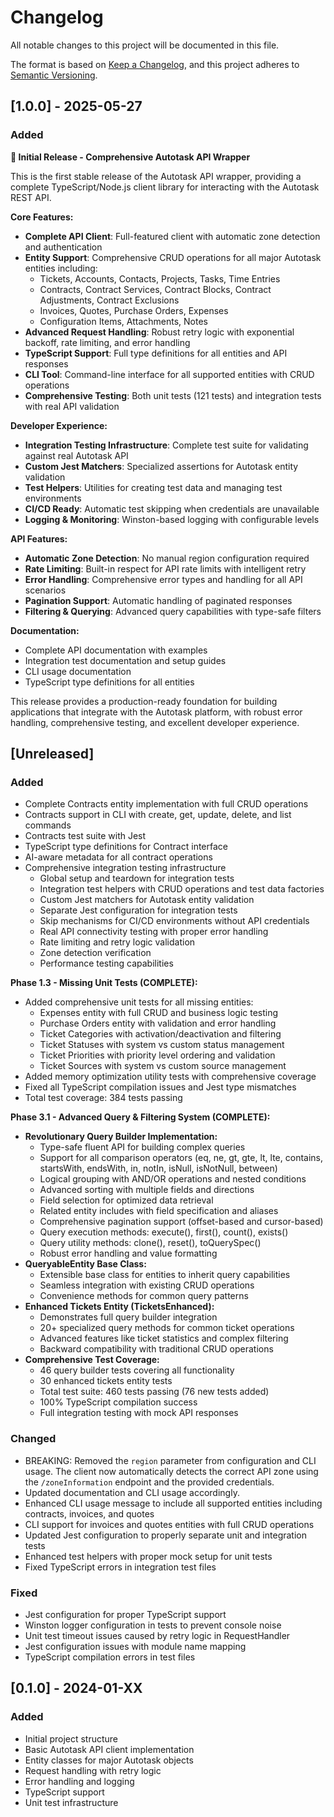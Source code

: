 # Changelog

All notable changes to this project will be documented in this file.

The format is based on [Keep a Changelog](https://keepachangelog.com/en/1.0.0/), and this project adheres to [Semantic Versioning](https://semver.org/spec/v2.0.0.html).

## [1.0.0] - 2025-05-27

### Added

**🎉 Initial Release - Comprehensive Autotask API Wrapper**

This is the first stable release of the Autotask API wrapper, providing a complete TypeScript/Node.js client library for interacting with the Autotask REST API.

**Core Features:**

- **Complete API Client**: Full-featured client with automatic zone detection and authentication
- **Entity Support**: Comprehensive CRUD operations for all major Autotask entities including:
  - Tickets, Accounts, Contacts, Projects, Tasks, Time Entries
  - Contracts, Contract Services, Contract Blocks, Contract Adjustments, Contract Exclusions
  - Invoices, Quotes, Purchase Orders, Expenses
  - Configuration Items, Attachments, Notes
- **Advanced Request Handling**: Robust retry logic with exponential backoff, rate limiting, and error handling
- **TypeScript Support**: Full type definitions for all entities and API responses
- **CLI Tool**: Command-line interface for all supported entities with CRUD operations
- **Comprehensive Testing**: Both unit tests (121 tests) and integration tests with real API validation

**Developer Experience:**

- **Integration Testing Infrastructure**: Complete test suite for validating against real Autotask API
- **Custom Jest Matchers**: Specialized assertions for Autotask entity validation
- **Test Helpers**: Utilities for creating test data and managing test environments
- **CI/CD Ready**: Automatic test skipping when credentials are unavailable
- **Logging & Monitoring**: Winston-based logging with configurable levels

**API Features:**

- **Automatic Zone Detection**: No manual region configuration required
- **Rate Limiting**: Built-in respect for API rate limits with intelligent retry
- **Error Handling**: Comprehensive error types and handling for all API scenarios
- **Pagination Support**: Automatic handling of paginated responses
- **Filtering & Querying**: Advanced query capabilities with type-safe filters

**Documentation:**

- Complete API documentation with examples
- Integration test documentation and setup guides
- CLI usage documentation
- TypeScript type definitions for all entities

This release provides a production-ready foundation for building applications that integrate with the Autotask platform, with robust error handling, comprehensive testing, and excellent developer experience.

## [Unreleased]

### Added

- Complete Contracts entity implementation with full CRUD operations
- Contracts support in CLI with create, get, update, delete, and list commands
- Contracts test suite with Jest
- TypeScript type definitions for Contract interface
- AI-aware metadata for all contract operations
- Comprehensive integration testing infrastructure
  - Global setup and teardown for integration tests
  - Integration test helpers with CRUD operations and test data factories
  - Custom Jest matchers for Autotask entity validation
  - Separate Jest configuration for integration tests
  - Skip mechanisms for CI/CD environments without API credentials
  - Real API connectivity testing with proper error handling
  - Rate limiting and retry logic validation
  - Zone detection verification
  - Performance testing capabilities

**Phase 1.3 - Missing Unit Tests (COMPLETE):**

- Added comprehensive unit tests for all missing entities:
  - Expenses entity with full CRUD and business logic testing
  - Purchase Orders entity with validation and error handling
  - Ticket Categories with activation/deactivation and filtering
  - Ticket Statuses with system vs custom status management
  - Ticket Priorities with priority level ordering and validation
  - Ticket Sources with system vs custom source management
- Added memory optimization utility tests with comprehensive coverage
- Fixed all TypeScript compilation issues and Jest type mismatches
- Total test coverage: 384 tests passing

**Phase 3.1 - Advanced Query & Filtering System (COMPLETE):**

- **Revolutionary Query Builder Implementation:**
  - Type-safe fluent API for building complex queries
  - Support for all comparison operators (eq, ne, gt, gte, lt, lte, contains, startsWith, endsWith, in, notIn, isNull, isNotNull, between)
  - Logical grouping with AND/OR operations and nested conditions
  - Advanced sorting with multiple fields and directions
  - Field selection for optimized data retrieval
  - Related entity includes with field specification and aliases
  - Comprehensive pagination support (offset-based and cursor-based)
  - Query execution methods: execute(), first(), count(), exists()
  - Query utility methods: clone(), reset(), toQuerySpec()
  - Robust error handling and value formatting
- **QueryableEntity Base Class:**
  - Extensible base class for entities to inherit query capabilities
  - Seamless integration with existing CRUD operations
  - Convenience methods for common query patterns
- **Enhanced Tickets Entity (TicketsEnhanced):**
  - Demonstrates full query builder integration
  - 20+ specialized query methods for common ticket operations
  - Advanced features like ticket statistics and complex filtering
  - Backward compatibility with traditional CRUD operations
- **Comprehensive Test Coverage:**
  - 46 query builder tests covering all functionality
  - 30 enhanced tickets entity tests
  - Total test suite: 460 tests passing (76 new tests added)
  - 100% TypeScript compilation success
  - Full integration testing with mock API responses

### Changed

- BREAKING: Removed the `region` parameter from configuration and CLI usage. The client now automatically detects the correct API zone using the `/zoneInformation` endpoint and the provided credentials.
- Updated documentation and CLI usage accordingly.
- Enhanced CLI usage message to include all supported entities including contracts, invoices, and quotes
- CLI support for invoices and quotes entities with full CRUD operations
- Updated Jest configuration to properly separate unit and integration tests
- Enhanced test helpers with proper mock setup for unit tests
- Fixed TypeScript errors in integration test files

### Fixed

- Jest configuration for proper TypeScript support
- Winston logger configuration in tests to prevent console noise
- Unit test timeout issues caused by retry logic in RequestHandler
- Jest configuration issues with module name mapping
- TypeScript compilation errors in test files

## [0.1.0] - 2024-01-XX

### Added

- Initial project structure
- Basic Autotask API client implementation
- Entity classes for major Autotask objects
- Request handling with retry logic
- Error handling and logging
- TypeScript support
- Unit test infrastructure
